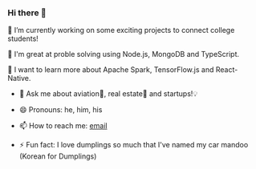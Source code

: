 ### Hi there 👋


🔭 I’m currently working on some exciting projects to connect college students! 

🧠 I'm great at proble solving using Node.js, MongoDB and TypeScript. 

🌱 I want to learn more about Apache Spark, TensorFlow.js and React-Native. 

- 💬 Ask me about aviation🛫, real estate🏡 and startups!💡 

- 😄 Pronouns: he, him, his

- 📫 How to reach me: [email](/rickkim95@gmail.com)

- ⚡ Fun fact: I love dumplings so much that I've named my car mandoo (Korean for Dumplings)

